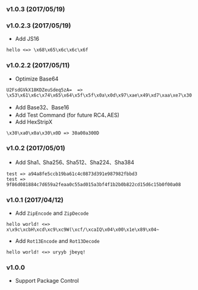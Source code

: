 ### v1.0.3 (2017/05/19)

### v1.0.2.3 (2017/05/19)

* Add JS16

```
hello <=> \x68\x65\x6c\x6c\x6f
```

### v1.0.2.2 (2017/05/11)

* Optimize Base64

 ```
U2FsdGVkX18KDZeuSdeq5zA=  => \x53\x61\x6c\x74\x65\x64\x5f\x5f\x0a\x0d\x97\xae\x49\xd7\xaa\xe7\x30
 ```
* Add Base32、Base16
* Add Test Command (for future RC4､AES)
* Add HexStripX

 ```
\x30\xa0\x0a\x30\x0D => 30a00a300D
 ```

### v1.0.2 (2017/05/01)

* Add Sha1､ Sha256､ Sha512、Sha224、Sha384

 ```
test => a94a8fe5ccb19ba61c4c0873d391e987982fbbd3
test => 9f86d081884c7d659a2feaa0c55ad015a3bf4f1b2b0b822cd15d6c15b0f00a08
 ```

### v1.0.1 (2017/04/12)

* Add `ZipEncode` and `ZipDecode`

 ```
hello world! <=> x\x9c\xcbH\xcd\xc9\xc9W(\xcf/\xcaIQ\x04\x00\x1e\x89\x04~
 ```

* Add `Rot13Encode` and `Rot13Decode`

 ```
hello world! <=> uryyb jbeyq!
 ```

### v1.0.0

* Support Package Control
